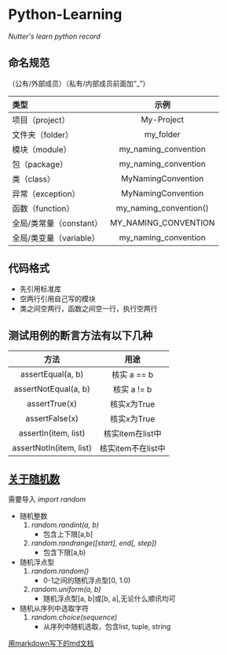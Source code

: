 # Python-Learning
*Nutter's learn python record*

## 命名规范
（公有/外部成员）（私有/内部成员前面加“_”）

| 类型               |           示例            |
|:-----------------|:-----------------------:|
| 项目（project）      |       My-Project        |
| 文件夹（folder）      |        my_folder        |
| 模块（module）       |  my_naming_convention   |
| 包（package）       |  my_naming_convention   |
| 类（class）         |   MyNamingConvention    |
| 异常（exception）    |   MyNamingConvention    |
| 函数（function）     | my_naming_convention()  |
| 全局/类常量（constant） |  MY_NAMING_CONVENTION   |
| 全局/类变量（variable） |  my_naming_convention   |

## 代码格式
* 先引用标准库
* 空两行引用自己写的模块
* 类之间空两行，函数之间空一行，执行空两行

## 测试用例的断言方法有以下几种
|           方法            |      用途       |
|:-----------------------:|:-------------:|
|    assertEqual(a, b)    |   核实 a == b   |
|  assertNotEqual(a, b)   |   核实 a != b   |
|      assertTrue(x)      |   核实x为True    |
|     assertFalse(x)      |   核实x为True    |
|  assertIn(item, list)   | 核实item在list中  |
| assertNotIn(item, list) | 核实item不在list中 |  


## [关于随机数](https://blog.csdn.net/x_9992/article/details/122402549)
需要导入  *import random*
* 随机整数
  1. *random.randint(a, b)*  
     * 包含上下限[a,b]
  2. *random.randrange([start], end[, step])*  
     * 包含下限[a,b)
* 随机浮点型
  1. *random.random()*
     * 0-1之间的随机浮点型[0, 1.0)  
  2. *random.uniform(a, b)*
     * 随机浮点型[a, b]或[b, a],无论什么顺讯均可  
* 随机从序列中选取字符
  1. *random.choice(sequence)*
     * 从序列中随机选取，包含list, tuple, string
        



[用markdown写下的md文档](https://blog.csdn.net/weixin_42454243/article/details/125147785)